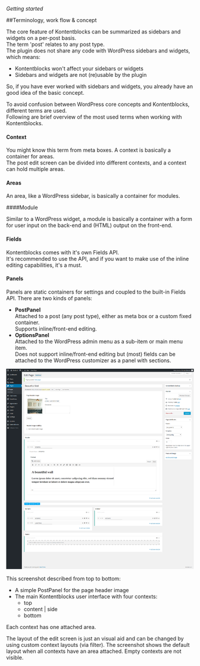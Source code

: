 *Getting started*

##Terminology, work flow & concept

The core feature of Kontentblocks can be summarized as sidebars and widgets on a per-post basis.  
The term 'post' relates to any post type.  
The plugin does not share any code with WordPress sidebars and widgets, which means:  

- Kontentblocks won't affect your sidebars or widgets  
- Sidebars and widgets are not (re)usable by the plugin

So, if you have ever worked with sidebars and widgets, you already have an good idea of the basic concept.

To avoid confusion between WordPress core concepts and Kontentblocks, different terms are used.  
Following are brief overview of the most used terms when working with Kontentblocks.

#### Context

You might know this term from meta boxes.
A context is basically a container for areas.  
The post edit screen can be divided into different contexts, and a context can hold multiple areas.

#### Areas 

An area, like a WordPress sidebar, is basically a container for modules.

####Module

Similar to a WordPress widget, a module is basically a container with a form for user input on the back-end and (HTML) output on the front-end.  


#### Fields

Kontentblocks comes with it's own Fields API.  
It's recommended to use the API, and if you want to make use of the inline editing capabilities, it's a must.

#### Panels

Panels are static containers for settings and coupled to the built-in Fields API. There are two kinds of panels:

- **PostPanel**  
  Attached to a post (any post type), either as meta box or a custom fixed container.  
  Supports inline/front-end editing.
- **OptionsPanel**  
  Attached to the WordPress admin menu as a sub-item or main menu item.  
  Does not support inline/front-end editing but (most) fields can be attached to the WordPress customizer as a panel with sections.


![](kb-ui.png)

This screenshot described from top to bottom:

- A simple PostPanel for the page header image
- The main Kontentblocks user interface with four contexts:
    - top
    - content | side
    - bottom

Each context has one attached area.

The layout of the edit screen is just an visual aid and can be changed by using custom context layouts (via filter).
The screenshot shows the default layout when all contexts have an area attached. Empty contexts are not visible.
